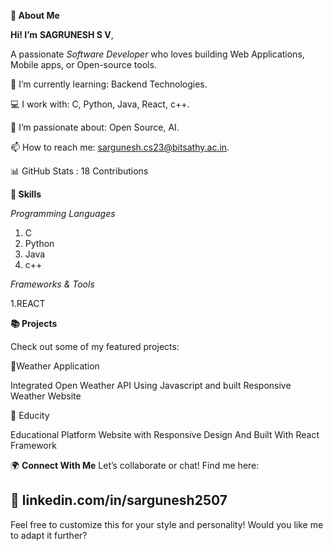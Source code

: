 
**🌟 **About Me****

**Hi! I’m** **SAGRUNESH S V**, 

A passionate _Software Developer_ who loves building Web Applications, Mobile apps, or Open-source tools.

🧠 I’m currently learning: Backend Technologies.

💻 I work with: C, Python, Java, React, c++.

🚀 I’m passionate about: Open Source, AI.

📫 How to reach me: sargunesh.cs23@bitsathy.ac.in.

📊 GitHub Stats : 18 Contributions



**💼 Skills**

_Programming Languages_

1. C
2. Python
3. Java
4. c++
   
_Frameworks & Tools_

1.REACT

**📚 Projects**

Check out some of my featured projects:

🔗Weather Application

 Integrated Open Weather API Using Javascript and built Responsive Weather Website 

🔗 Educity

Educational Platform Website with Responsive Design And Built With React Framework


🌍 **Connect With Me**
Let’s collaborate or chat! Find me here:

💼 linkedin.com/in/sargunesh2507
--

Feel free to customize this for your style and personality! Would you like me to adapt it further?
